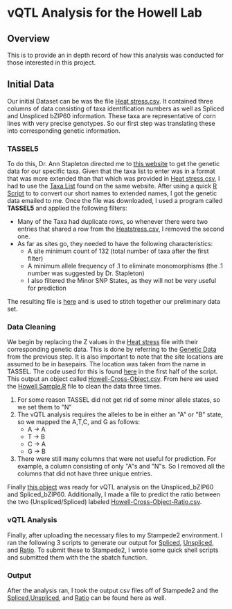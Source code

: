 # vQTL Analysis for the Howell Lab
## Overview
This is to provide an in depth record of how this analysis was conducted for those interested in this project.
  
## Initial Data
Our initial Dataset can be was the file [Heat stress.csv](Heat%20stress.csv). 
It contained three columns of data consisting of taxa identification numbers as well as Spliced and Unspliced bZIP60 information.
These taxa are representative of corn lines with very precise genotypes. So our first step was translating these into corresponding genetic information.

### TASSEL5
To do this, Dr. Ann Stapleton directed me to [this website](http://cbsuss05.tc.cornell.edu/hdf5new/query.asp "Genetic Data") to get the genetic data for our specific taxa.
Given that the taxa list to enter was in a format that was more extended than that which was provided in [Heat stress.csv](Heat%20stress.csv), I had to use the [Taxa List](http://cbsuss05.tc.cornell.edu/hdf5new/taxa.asp) found on the same website.
After using a quick [R Script](Full_Zs.R "Converter") to to convert our short names to extended names, I got the genetic data emailed to me.
Once the file was downloaded, I used a program called **TASSEL5** and applied the following filters:
* Many of the Taxa had duplicate rows, so whenever there were two entries that shared a row from the [Heatstress.csv](Heat%20stress.csv), I removed the second one.
* As far as sites go, they needed to have the following characteristics:
	* A site minimum count of 132 (total number of taxa after the first filter)
	* A minimum allele frequency of .1 to eliminate monomorphisms (the .1 number was suggested by Dr. Stapleton)
	* I also filtered the Minor SNP States, as they will not be very useful for prediction

The resulting file is [here](Howell_scrubbed_Z_to_SNPs.txt) and is used to stitch together our preliminary data set.

### Data Cleaning
We begin by replacing the Z values in the [Heat stress](Heat%20stress.csv) file with their corresponding genetic data.
This is done by referring to the [Genetic Data](Howell_scrubbed_Z_to_SNPs.txt) from the previous step.
It is also important to note that the site locations are assumed to be in basepairs. The location was taken from the name in TASSEL.
The code used for this is found [here](HowellvQTL.R) in the first half of the script. This output an object called [Howell-Cross-Object.csv](Howell-Cross-Object.csv).
From here we used the [Howell Sample.R](Howell%20Sample.R) file to clean the data three times. 
1. For some reason TASSEL did not get rid of some minor allele states, so we set them to "N"
2. The vQTL analysis requires the alleles to be in either an "A" or "B" state, so we mapped the A,T,C, and G as follows:  
	* A -> A  
	* T -> B  
	* C -> A  
	* G -> B  
3. There were still many columns that were not useful for prediction. For example, a column consisting of only "A"s and "N"s. So I removed all the columns that did not have three unique entries.

Finally [this object](Howell-Cross-ObjectC3.csv "Howell-Cross-ObjectC3") was ready for vQTL analysis on the Unspliced_bZIP60 and Spliced_bZIP60.
Additionally, I made a file to predict the ratio between the two (Unspliced/Spliced) labeled [Howell-Cross-Object-Ratio.csv](Howell-Cross-Object-Ratio.csv "Ratio Object").

### vQTL Analysis
Finally, after uploading the necessary files to my Stampede2 environment. I ran the following 3 scripts to generate our output for [Spliced](Spliced.R), [Unspliced](Unspliced.R),
and [Ratio](Ratio.R). To submit these to Stampede2, I wrote some quick shell scripts and submitted them with the the sbatch function. 

### Output
After the analysis ran, I took the output csv files
off of Stampede2 and the [Spliced](HowellvQTL_Spliced_LOD,Pvals,EffectSizes.csv),[Unspliced](HowellvQTL_Unspliced_LOD,Pvals,EffectSizes.csv), and [Ratio](HowellvQTL_Ratio_LOD,Pvals,EffectSizes.csv)
can be found here as well.